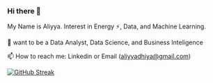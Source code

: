 ### Hi there 👋

<!--
**alyxxxv/alyxxxv** is a ✨ _special_ ✨ repository because its `README.md` (this file) appears on your GitHub profile.

Here are some ideas to get you started:

- 🔭 I’m currently working on ...
- 🌱 I’m currently learning ...
- 👯 I’m looking to collaborate on ...
- 🤔 I’m looking for help with ...
- 💬 Ask me about ...
- 📫 How to reach me: ...
- 😄 Pronouns: ...
- ⚡ Fun fact: ...
-->

My Name is Aliyya. Interest in Energy :zap:, Data, and Machine Learning. 

:dart: want to be a Data Analyst, Data Science, and Business Inteligence

📫 How to reach me: Linkedin or Email (aliyyadhiya@gmail.com) 

[![GitHub Streak](http://github-readme-streak-stats.herokuapp.com?user=richardzefan&theme=dark&background=000000)](https://git.io/streak-stats)
